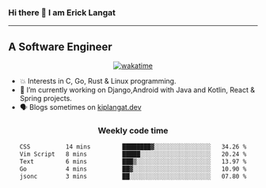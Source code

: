 ### Hi there 👋 I am Erick Langat
---
## A Software Engineer

<div align="center">
  
[![wakatime](https://wakatime.com/badge/user/55eadf42-c1c5-4930-b153-72952ac5ca5c.svg)](https://wakatime.com/@55eadf42-c1c5-4930-b153-72952ac5ca5c)

</div>

<!--
**elkiplangat/elkiplangat** is a ✨ _special_ ✨ repository because its `README.md` (this file) appears on your GitHub profile.

Here are some ideas to get you started:

- 🔭 I’m currently working on ...
- 🌱 I’m currently learning ...
- 👯 I’m looking to collaborate on ...
- 🤔 I’m looking for help with ...
- 💬 Ask me about ...
- 📫 How to reach me: ...
- 😄 Pronouns: ...
- ⚡ Fun fact: ...
-->
- 💥 Interests in C, Go, Rust & Linux programming. 
- 🔭 I’m currently working on Django,Android with Java and Kotlin, React & Spring projects.
-  🗣️ Blogs sometimes on [kiplangat.dev](https://kiplangat.dev)

<div align="center">
  <h3> Weekly code time </h3>

<!--START_SECTION:waka-->

```txt
CSS          14 mins         ████████▓░░░░░░░░░░░░░░░░   34.26 %
Vim Script   8 mins          █████░░░░░░░░░░░░░░░░░░░░   20.24 %
Text         6 mins          ███▒░░░░░░░░░░░░░░░░░░░░░   13.97 %
Go           4 mins          ██▓░░░░░░░░░░░░░░░░░░░░░░   10.90 %
jsonc        3 mins          ██░░░░░░░░░░░░░░░░░░░░░░░   07.80 %
```

<!--END_SECTION:waka-->

</div>
